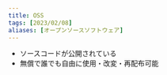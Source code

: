 ```yaml
---
title: OSS
tags: [2023/02/08]
aliases: [オープンソースソフトウェア]
---
```


- ソースコードが公開されている
- 無償で誰でも自由に使用・改変・再配布可能